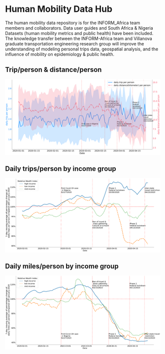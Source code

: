 # Human Mobility Data Hub
The human mobility data repository is for the INFORM_Africa team members and collaborators. 
Data user guides and South Africa & Nigeria Datasets (human mobility metrics and public health) have been included. 
The knowledge transfer between the INFORM-Africa team and Villanova graduate transportation engineering research group will improve the understanding of modeling personal trips data, geospatial analysis, and the influence of mobility on epidemiology & public health. 
## Trip/person & distance/person
![trip metrics](https://github.com/villanova-transportation/Human-Mobility-Data/blob/c17d963ff2cf6f4901c68460531ed45417c5d626/Figures/Figure%204.png)
## Daily trips/person by income group
![income 1](https://github.com/villanova-transportation/Human-Mobility-Data/blob/c17d963ff2cf6f4901c68460531ed45417c5d626/Figures/Figure%205(a).png)
## Daily miles/person by income group
![income 2](https://github.com/villanova-transportation/Human-Mobility-Data/blob/c17d963ff2cf6f4901c68460531ed45417c5d626/Figures/Figure%205(b).png)
